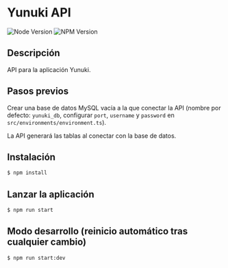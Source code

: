 # Yunuki API

![Node Version](https://img.shields.io/badge/Node_version-18.16.0-green)
![NPM Version](https://img.shields.io/badge/NPM_version-9.5.1-red)

## Descripción

API para la aplicación Yunuki.

## Pasos previos

Crear una base de datos MySQL vacía a la que conectar la API (nombre por defecto: `yunuki_db`, configurar `port`, `username` y `password` en `src/environments/environment.ts`).

La API generará las tablas al conectar con la base de datos.

## Instalación

```bash
$ npm install
```

## Lanzar la aplicación

```bash
$ npm run start
```

## Modo desarrollo (reinicio automático tras cualquier cambio)

```bash
$ npm run start:dev
```


